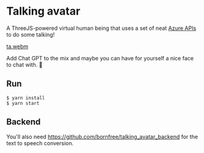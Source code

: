 # Talking avatar


A ThreeJS-powered virtual human being that uses a set of neat [Azure APIs](https://learn.microsoft.com/en-us/azure/cognitive-services/speech-service/how-to-speech-synthesis-viseme) to do some talking!

[ta.webm](https://github.com/frozzel/TALKING_AVATAR-MAIN/blob/f5b1236b0204b37dec99265f7a261de5011fb51b/public/images/ArwinVideo.webm)


Add Chat GPT to the mix and maybe you can have for yourself a nice face to chat with. 🙂


## Run
```
$ yarn install
$ yarn start
```

## Backend
You'll also need https://github.com/bornfree/talking_avatar_backend for the text to speech conversion.



